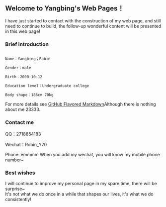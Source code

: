 ## Welcome to Yangbing's  Web Pages！

I have just started to contact with the construction of my web page, and still need to continue to build, the follow-up wonderful content will be presented in this web page!
### Brief introduction

```markdown

Name：Yangbing；Robin

Gender：male

Birth：2000-10-12

Education level：Undergraduate college

Body shape：186cm 70kg

```

For more details see [GitHub Flavored Markdown](https://guides.github.com/features/mastering-markdown/)Although there is nothing about me 23333.

### Contact me

QQ：2718854183  

Wechat：Robin_Y70   

Phone: emmmm When you add my wechat, you will know my mobile phone number~

### Best wishes

 I will continue to improve my personal page in my spare time, there will be surprise~    
 It's not what we do once in a while that shapes our lives, it's what we do consistently!
